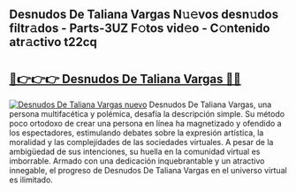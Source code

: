 ## Desnudos De Taliana Vargas N𝚞𝚎vos desn𝚞dos filtr𝚊dos - Parts-3UZ F𝚘tos vid𝚎o - C𝚘ntenido atr𝚊ctivo t22cq

# <h2><a href="http://mb8dqy8.tromn.icu/?c=Desnudos+De+Taliana+Vargas">🔗👉👉👉 Desnudos De Taliana Vargas 🔗🔗</a></h2>

[![Desnudos De Taliana Vargas nuevo](https://i.imgur.com/pEAQMta.gif)](http://mb8dqy8.tromn.icu/?c=Desnudos+De+Taliana+Vargas)
Desnudos De Taliana Vargas, una persona multifacética y polémica, desafía la descripción simple. Su método poco ortodoxo de crear una persona en línea ha magnetizado y ofendido a los espectadores, estimulando debates sobre la expresión artística, la moralidad y las complejidades de las sociedades virtuales. A pesar de la ambigüedad de sus intenciones, su huella en la comunidad virtual es imborrable. Armado con una dedicación inquebrantable y un atractivo innegable, el progreso de Desnudos De Taliana Vargas en el universo virtual es ilimitado.
